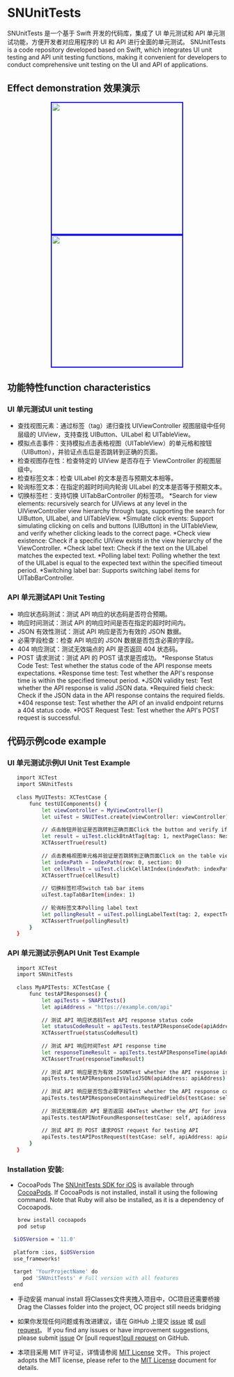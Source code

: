 # SNUnitTests
SNUnitTests 是一个基于 Swift 开发的代码库，集成了 UI 单元测试和 API 单元测试功能，方便开发者对应用程序的 UI 和 API 进行全面的单元测试。
SNUnitTests is a code repository developed based on Swift, which integrates UI unit testing and API unit testing functions, making it convenient for developers to conduct comprehensive unit testing on the UI and API of applications.

## Effect demonstration 效果演示
<p align="center">
  <img src="https://github.com/user-attachments/assets/c93afea4-bbd2-4e64-8706-4c8c67795133" width="300" style="border: 2px solid blue;" />
  <img src="https://github.com/user-attachments/assets/01569c52-77cb-4fe5-b207-9fbc115b5d42" width="300" style="border: 2px solid blue;" />  
</p>

## 功能特性function characteristics
### UI 单元测试UI unit testing
* 查找视图元素：通过标签（tag）递归查找 UIViewController 视图层级中任何层级的 UIView，支持查找 UIButton、UILabel 和 UITableView。
* 模拟点击事件：支持模拟点击表格视图（UITableView）的单元格和按钮（UIButton），并验证点击后是否跳转到正确的页面。
* 检查视图存在性：检查特定的 UIView 是否存在于 ViewController 的视图层级中。
* 检查标签文本：检查 UILabel 的文本是否与预期文本相等。
* 轮询标签文本：在指定的超时时间内轮询 UILabel 的文本是否等于预期文本。
* 切换标签栏：支持切换 UITabBarController 的标签项。
*Search for view elements: recursively search for UIViews at any level in the UIViewController view hierarchy through tags, supporting the search for UIButton, UILabel, and UITableView.
*Simulate click events: Support simulating clicking on cells and buttons (UIButton) in the UITableView, and verify whether clicking leads to the correct page.
*Check view existence: Check if a specific UIView exists in the view hierarchy of the ViewController.
*Check label text: Check if the text on the UILabel matches the expected text.
*Polling label text: Polling whether the text of the UILabel is equal to the expected text within the specified timeout period.
*Switching label bar: Supports switching label items for UITabBarController.

### API 单元测试API Unit Testing
* 响应状态码测试：测试 API 响应的状态码是否符合预期。
* 响应时间测试：测试 API 的响应时间是否在指定的超时时间内。
* JSON 有效性测试：测试 API 响应是否为有效的 JSON 数据。
* 必需字段检查：检查 API 响应的 JSON 数据是否包含必需的字段。
* 404 响应测试：测试无效端点的 API 是否返回 404 状态码。
* POST 请求测试：测试 API 的 POST 请求是否成功。
*Response Status Code Test: Test whether the status code of the API response meets expectations.
*Response time test: Test whether the API's response time is within the specified timeout period.
*JSON validity test: Test whether the API response is valid JSON data.
*Required field check: Check if the JSON data in the API response contains the required fields.
*404 response test: Test whether the API of an invalid endpoint returns a 404 status code.
*POST Request Test: Test whether the API's POST request is successful.

## 代码示例code example
### UI 单元测试示例UI Unit Test Example
   ```bash
      import XCTest
      import SNUnitTests
      
      class MyUITests: XCTestCase {
          func testUIComponents() {
              let viewController = MyViewController()
              let uiTest = SNUITest.create(viewController: viewController)
              
              // 点击按钮并验证是否跳转到正确页面Click the button and verify if it redirects to the correct page
              let result = uiTest.clickBtnAtTag(tag: 1, nextPageClass: NextViewController.self)
              XCTAssertTrue(result)
              
              // 点击表格视图单元格并验证是否跳转到正确页面Click on the table view cell and verify if you are redirected to the correct page
              let indexPath = IndexPath(row: 0, section: 0)
              let cellResult = uiTest.clickCellAtIndex(indexPath: indexPath, nextPageClass: NextViewController.self)
              XCTAssertTrue(cellResult)
              
              // 切换标签栏项Switch tab bar items
              uiTest.tapTabBarItem(index: 1)
              
              // 轮询标签文本Polling label text
              let pollingResult = uiTest.pollingLabelText(tag: 2, expectText: "Expected Text", timeOut: 5)
              XCTAssertTrue(pollingResult)
          }
      }
   ```

### API 单元测试示例API Unit Test Example
   ```bash
      import XCTest
      import SNUnitTests
      
      class MyAPITests: XCTestCase {
          func testAPIResponses() {
              let apiTests = SNAPITests()
              let apiAddress = "https://example.com/api"
              
              // 测试 API 响应状态码Test API response status code
              let statusCodeResult = apiTests.testAPIResponseCode(apiAddress: apiAddress, rspCode: 200, timeOut: 5)
              XCTAssertTrue(statusCodeResult)
              
              // 测试 API 响应时间Test API response time
              let responseTimeResult = apiTests.testAPIResponseTime(apiAddress: apiAddress, milliSecondTimeOut: 2000)
              XCTAssertTrue(responseTimeResult)
              
              // 测试 API 响应是否为有效 JSONTest whether the API response is valid JSON
              apiTests.testAPIResponseIsValidJSON(apiAddress: apiAddress)
              
              // 测试 API 响应是否包含必需字段Test whether the API response contains required fields
              apiTests.testAPIResponseContainsRequiredFields(testCase: self, apiAddress: apiAddress)
              
              // 测试无效端点的 API 是否返回 404Test whether the API for invalid endpoints returns 404
              apiTests.testAPINotFoundResponse(testCase: self, apiAddress: "https://example.com/invalid-api")
              
              // 测试 API 的 POST 请求POST request for testing API
              apiTests.testAPIPostRequest(testCase: self, apiAddress: apiAddress)
          }
      }
   ```

### Installation 安装:

* CocoaPods
The [SNUnitTests SDK for iOS](https://github.com/Json031/SNUnitTests) is available through [CocoaPods](http://cocoapods.org). If CocoaPods is not installed, install it using the following command. Note that Ruby will also be installed, as it is a dependency of Cocoapods.
   ```bash
   brew install cocoapods
   pod setup
   ```
 ```bash
   $iOSVersion = '11.0'
   
   platform :ios, $iOSVersion
   use_frameworks!
   
   target 'YourProjectName' do
      pod 'SNUnitTests' # Full version with all features
   end
   ```

* 手动安装 manual install
将Classes文件夹拽入项目中，OC项目还需要桥接
Drag the Classes folder into the project, OC project still needs bridging

* 如果你发现任何问题或有改进建议，请在 GitHub 上提交 [issue](https://github.com/Json031/SNUnitTests/issues) 或 [pull request](https://github.com/Json031/SNUnitTests/pulls)。
If you find any issues or have improvement suggestions, please submit [issue](https://github.com/Json031/SNUnitTests/issues) Or [pull request][pull request](https://github.com/Json031/SNUnitTests/pulls) on GitHub.

* 本项目采用 MIT 许可证，详情请参阅 [MIT License](https://github.com/Json031/SNUnitTests/blob/main/LICENSE) 文件。
This project adopts the MIT license, please refer to the [MIT License](https://github.com/Json031/SNUnitTests/blob/main/LICENSE) document for details.
